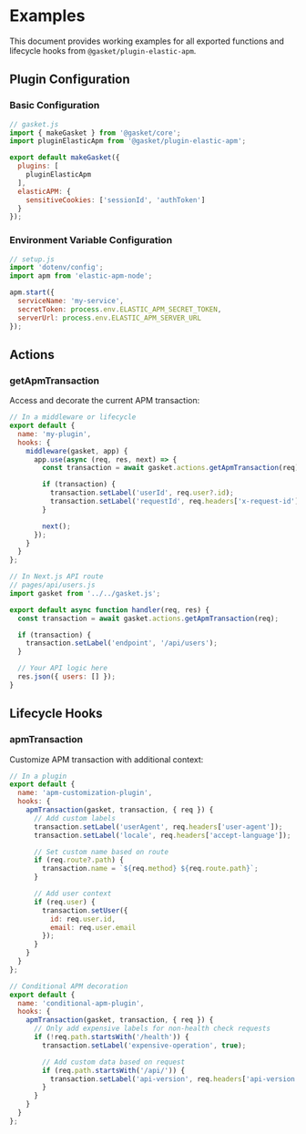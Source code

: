 # Examples

This document provides working examples for all exported functions and lifecycle hooks from `@gasket/plugin-elastic-apm`.

## Plugin Configuration

### Basic Configuration

```js
// gasket.js
import { makeGasket } from '@gasket/core';
import pluginElasticApm from '@gasket/plugin-elastic-apm';

export default makeGasket({
  plugins: [
    pluginElasticApm
  ],
  elasticAPM: {
    sensitiveCookies: ['sessionId', 'authToken']
  }
});
```

### Environment Variable Configuration

```js
// setup.js
import 'dotenv/config';
import apm from 'elastic-apm-node';

apm.start({
  serviceName: 'my-service',
  secretToken: process.env.ELASTIC_APM_SECRET_TOKEN,
  serverUrl: process.env.ELASTIC_APM_SERVER_URL
});
```

## Actions

### getApmTransaction

Access and decorate the current APM transaction:

```js
// In a middleware or lifecycle
export default {
  name: 'my-plugin',
  hooks: {
    middleware(gasket, app) {
      app.use(async (req, res, next) => {
        const transaction = await gasket.actions.getApmTransaction(req);

        if (transaction) {
          transaction.setLabel('userId', req.user?.id);
          transaction.setLabel('requestId', req.headers['x-request-id']);
        }

        next();
      });
    }
  }
};
```

```js
// In Next.js API route
// pages/api/users.js
import gasket from '../../gasket.js';

export default async function handler(req, res) {
  const transaction = await gasket.actions.getApmTransaction(req);

  if (transaction) {
    transaction.setLabel('endpoint', '/api/users');
  }

  // Your API logic here
  res.json({ users: [] });
}
```

## Lifecycle Hooks

### apmTransaction

Customize APM transaction with additional context:

```js
// In a plugin
export default {
  name: 'apm-customization-plugin',
  hooks: {
    apmTransaction(gasket, transaction, { req }) {
      // Add custom labels
      transaction.setLabel('userAgent', req.headers['user-agent']);
      transaction.setLabel('locale', req.headers['accept-language']);

      // Set custom name based on route
      if (req.route?.path) {
        transaction.name = `${req.method} ${req.route.path}`;
      }

      // Add user context
      if (req.user) {
        transaction.setUser({
          id: req.user.id,
          email: req.user.email
        });
      }
    }
  }
};
```

```js
// Conditional APM decoration
export default {
  name: 'conditional-apm-plugin',
  hooks: {
    apmTransaction(gasket, transaction, { req }) {
      // Only add expensive labels for non-health check requests
      if (!req.path.startsWith('/health')) {
        transaction.setLabel('expensive-operation', true);

        // Add custom data based on request
        if (req.path.startsWith('/api/')) {
          transaction.setLabel('api-version', req.headers['api-version'] || 'v1');
        }
      }
    }
  }
};
```
